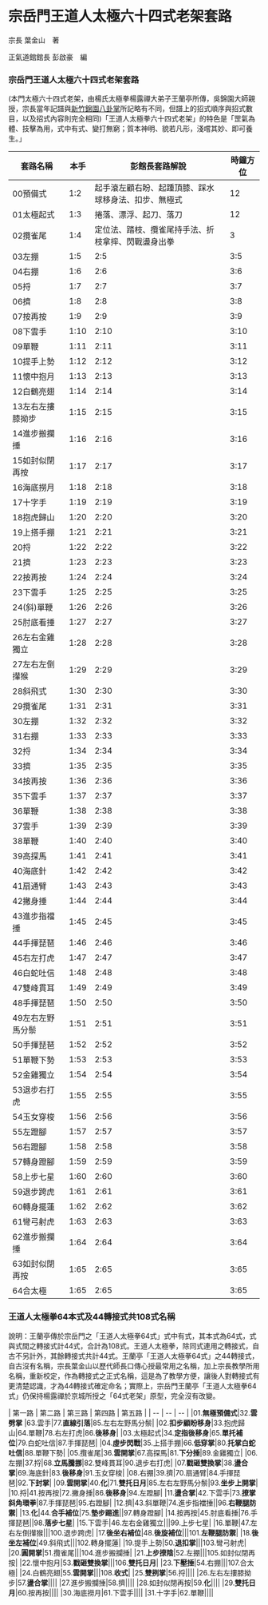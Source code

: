 # 宗岳門王道人太極六十四式老架套路

宗長
葉金山　著

正氣道館館長
彭啟豪　編




### 宗岳門王道人太極六十四式老架套路

(本門太極六十四式老架，由楊氏太極拳楊露禪大弟子王蘭亭所傳，吳錦園大師親授，宗長當年記譜與[新竹錦園八卦掌](http://eaglewu7.myweb.hinet.net/new_page_14.htm)所記略有不同，但譜上的招式順序與招式數目，以及招式內容則完全相同)「王道人太極拳六十四式老架」的特色是「罡氣為體、技擊為用，式中有式、變打無窮；質本神明、貌若凡形，淺嚐其妙、即可養生。」

| 套路名稱 | 本手 | 彭館長套路解說 | 時鐘方位 |
| -- | -- | -- | -- |
| 00預備式 | 1:2 | 起手滾左顧右盼、起踵頂膝、踩水球移身法、扣步、無極式 | 12 |
| 01太極起式 | 1:3 |捲落、漂浮、起刀、落刀 | 12 |
| 02攬雀尾 | 1:4 | 定位法、踏枝、攬雀尾持手法、折枝拿摔、閃戰盪身出拳 | 3 |
| 03左掤 | 1:5 | 2:5 | 3:5 |
| 04右掤 | 1:6 | 2:6 | 3:6 |
| 05捋 | 1:7 | 2:7 | 3:7 |
| 06擠 | 1:8 | 2:8 | 3:8 |
| 07按再按 | 1:9 | 2:9 | 3:9 |
| 08下雲手 | 1:10 | 2:10 | 3:10 |
| 09單鞭 | 1:11 | 2:11 | 3:11 |
| 10提手上勢 | 1:12 | 2:12 | 3:12 |
| 11懷中抱月 | 1:13 | 2:13 | 3:13 |
| 12白鶴亮翅 | 1:14 | 2:14 | 3:14 |
| 13左右左摟膝拗步 | 1:15 | 2:15 | 3:15 |
| 14進步搬攔捶 | 1:16 | 2:16 | 3:16 |
| 15如封似閉再按 | 1:17 | 2:17 | 3:17 |
| 16海底撈月 | 1:18 | 2:18 | 3:18 |
| 17十字手 | 1:19 | 2:19 | 3:19 |
| 18抱虎歸山 | 1:20 | 2:20 | 3:20 |
| 19上搭手掤 | 1:21 | 2:21 | 3:21 |
| 20捋 | 1:22 | 2:22 | 3:22 |
| 21擠 | 1:23 | 2:23 | 3:23 |
| 22按再按 | 1:24 | 2:24 | 3:24 |
| 23下雲手 | 1:25 | 2:25 | 3:25 |
| 24(斜)單鞭 | 1:26 | 2:26 | 3:26 |
| 25肘底看捶 | 1:27 | 2:27 | 3:27 |
| 26左右金雞獨立 | 1:28 | 2:28 | 3:28 |
| 27左右左倒攆猴 | 1:29 | 2:29 | 3:29 |
| 28斜飛式 | 1:30 | 2:30 | 3:30 |
| 29攬雀尾 | 1:31 | 2:31 | 3:31 |
| 30左掤 | 1:32 | 2:32 | 3:32 |
| 31右掤 | 1:33 | 2:33 | 3:33 |
| 32捋 | 1:34 | 2:34 | 3:34 |
| 33擠 | 1:35 | 2:35 | 3:35 |
| 34按再按 | 1:36 | 2:36 | 3:36 |
| 35下雲手 | 1:37 | 2:37 | 3:37 |
| 36單鞭 | 1:38 | 2:38 | 3:38 |
| 37雲手 | 1:39 | 2:39 | 3:39 |
| 38單鞭 | 1:40 | 2:40 | 3:40 |
| 39高探馬 | 1:41 | 2:41 | 3:41 |
| 40海底針 | 1:42 | 2:42 | 3:42 |
| 41扇通臂 | 1:43 | 2:43 | 3:43 |
| 42撇身捶 | 1:44 | 2:44 | 3:44 |
| 43進步指襠捶 | 1:45 | 2:45 | 3:45 |
| 44手揮琵琶 | 1:46 | 2:46 | 3:46 |
| 45右左打虎 | 1:47 | 2:47 | 3:47 |
| 46白蛇吐信 | 1:48 | 2:48 | 3:48 |
| 47雙峰貫耳 | 1:49 | 2:49 | 3:49 |
| 48手揮琵琶 | 1:50 | 2:50 | 3:50 |
| 49左右左野馬分鬃 | 1:51 | 2:51 | 3:51 |
| 50手揮琵琶 | 1:52 | 2:52 | 3:52 |
| 51單鞭下勢 | 1:53 | 2:53 | 3:53 |
| 52金雞獨立 | 1:54 | 2:54 | 3:54 |
| 53退步右打虎 | 1:55 | 2:55 | 3:55 |
| 54玉女穿梭 | 1:56 | 2:56 | 3:56 |
| 55左蹬腳 | 1:57 | 2:57 | 3:57 |
| 56右蹬腳 | 1:58 | 2:58 | 3:58 |
| 57轉身蹬腳 | 1:59 | 2:59 | 3:59 |
| 58上步七星 | 1:60 | 2:60 | 3:60 |
| 59退步跨虎 | 1:61 | 2:61 | 3:61 |
| 60轉身擺蓮 | 1:62 | 2:62 | 3:62 |
| 61彎弓射虎 | 1:63 | 2:63 | 3:63 |
| 62進步搬攔捶 | 1:64 | 2:64 | 3:64 |
| 63如封似閉再按 | 1:65 | 2:65 | 3:65 |
| 64合太極 | 1:65 | 2:65 | 3:65 |


### 王道人太極拳64本式及44轉接式共108式名稱

說明：王蘭亭傳於宗岳門之「王道人太極拳64式」式中有式，其本式為64式，式與式間之轉接式計44式，合計為108式。王道人太極拳，除同式連用之轉接式，自古不另計外，其餘轉接式共計44式。王蘭亭「王道人太極拳64式」之44轉接式，自古沒有名稱，宗長葉金山以歷代師長口傳心授最常用之名稱，加上宗長教學所用名稱，重新校定，作為轉接式之正式名稱，這是為了教學方便，讓後人對轉接式有更清楚認識，才為44轉接式確定命名；實際上，宗岳門王蘭亭「王道人太極拳64式」仍保持楊露禪於京城所授之「64式老架」原型，完全沒有改變。

| 第一路 | 第二路 | 第三路 | 第四路 | 第五路 |
| -- | -- | -- |
|01.**無極預備式**|32.**雲劈掌** |63.雲手|77.**直線引落**|85.左右左野馬分鬃|
|02.**扣步顧盼移身**|33.抱虎歸山|64.單鞭|78.右左打虎|86.**後移身**|
|03.太極起式|34.**定指後移身**|65.**單托補位**|79.白蛇吐信|87.手揮琵琶|
|04.**虛步閃戰**|35.上搭手掤|66.**低穿掌**|80.**托掌白蛇吐信**|88.單鞭下勢|
|05.攬雀尾|36.**雲開掌**|67.高探馬|81.**下分捶**|89.金雞獨立|
|06.左掤|37.捋|68.**立馬騰挪**|82.雙峰貫耳|90.退步右打虎|
|07.**戳砸雙換掌**|38.**盪合掌**|69.海底針|83.**後移身**|91.玉女穿梭|
|08.右掤|39.擠|70.扇通臂|84.手揮琵琶|92.**下封掌**|
|09.**雲開掌**|40.**化**|71.**雙托日月**|85.左右左野馬分鬃|93.**坐步上開掌**|
|10.捋|41.按再按|72.撇身捶|86.**後移身**|94.左蹬腳|
|11.**盪合掌**|42.下雲手|73.**撩掌斜角環拳**|87.手揮琵琶|95.右蹬腳|
|12.擠|43.斜單鞭|74.進步指襠捶||96.**右鞭腿防禦**|
|13.**化**|44.**合手補位**|75.**墊步踢進**||97.轉身蹬腳|
|14.按再按|45.肘底看捶|76.手揮琵琶||98.**落步七星**|
|15.下雲手|46.左右金雞獨立|||99.上步七星|
|16.單鞭|47.左右左倒攆猴|||100.退步跨虎|
|17.**後坐右補位**|48.**後旋補位**|||101.**左鞭腿防禦**|
|18.**後坐左補位**|49.斜飛式|||102.轉身擺蓮|
|19.提手上勢|50.**退扣掌**|||103.彎弓射虎|
|20.**圓開掌**|51.攬雀尾|||104.進步搬攔捶|
|21.**上步撩陰**|52.左掤|||105.如封似閉再按|
|22.懷中抱月|53.**戳砸雙換掌**|||106.**雙托日月**|
|23.**下壓捶**|54.右掤|||107.合太極|
|24.白鶴亮翅|55.**雲開掌**|||108.**收式**|
|25.**雙挒掌**|56.捋||||
|26.左右左摟膝拗步|57.**盪合掌**||||
|27.進步搬攔捶|58.擠||||
|28.如封似閉再按|59.**化**||||
|29.**雙托日月**|60.按再按||||
|30.海底撈月|61.下雲手||||
|31.十字手|62.單鞭||||







